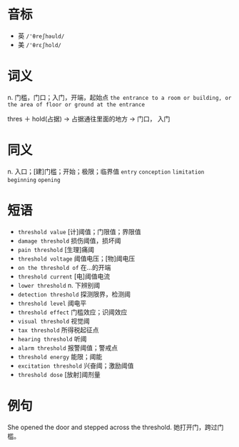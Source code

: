 # 音标

- 英 `/'θreʃhəuld/`
- 美 `/'θrɛʃhold/`

# 词义

n. 门槛，门口；入门，开端，起始点
`the entrance to a room or building, or the area of floor or ground at the entrance`



thres ＋ hold(占据) → 占据通往里面的地方 → 门口， 入门

# 同义

n. 入口；[建]门槛；开始；极限；临界值
`entry` `conception` `limitation` `beginning` `opening`

# 短语

- `threshold value` [计]阈值；门限值；界限值
- `damage threshold` 损伤阈值，损坏阈
- `pain threshold` [生理]痛阈
- `threshold voltage` 阈值电压；[物]阈电压
- `on the threshold of` 在...的开端
- `threshold current` [电]阈值电流
- `lower threshold` n. 下辨别阈
- `detection threshold` 探测限界，检测阈
- `threshold level` 阈电平
- `threshold effect` 门槛效应；识阈效应
- `visual threshold` 视觉阈
- `tax threshold` 所得税起征点
- `hearing threshold` 听阈
- `alarm threshold` 报警阈值；警戒点
- `threshold energy` 能限；阈能
- `excitation threshold` 兴奋阈；激励阈值
- `threshold dose` [放射]阈剂量

# 例句

She opened the door and stepped across the threshold.
她打开门，跨过门槛。



